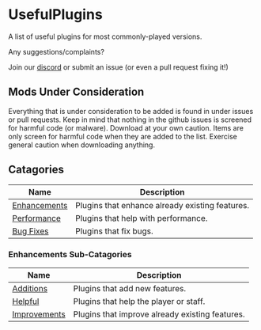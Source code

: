 # UsefulPlugins

A list of useful plugins for most commonly-played versions.

Any suggestions/complaints?

Join our [discord](https://discord.gg/8nzHYhVUQS) or submit an issue (or even a pull request fixing it!)

## Mods Under Consideration

Everything that is under consideration to be added is found in under issues or pull requests.
Keep in mind that nothing in the github issues is screened for harmful code (or malware). Download at your own caution.
Items are only screen for harmful code when they are added to the list. Exercise general caution when downloading anything.

## Catagories

| Name | Description |
| ---- | ----------- |
| [Enhancements](Enhancements/README.md) | Plugins that enhance already existing features. |
| [Performance](Performance/README.md) | Plugins that help with performance. |
| [Bug Fixes](BugFixes/README.md) | Plugins that fix bugs. |

### Enhancements Sub-Catagories

| Name | Description |
| ---- | ----------- |
| [Additions](Enhancements/Additions/README.md) | Plugins that add new features. |
| [Helpful](Enhancements/Helpful/README.md) | Plugins that help the player or staff. |\
| [Improvements](Enhancements/Improvements/README.md) | Plugins that improve already existing features. |
